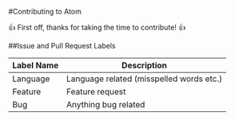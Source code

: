 #Contributing to Atom

:+1: First off, thanks for taking the time to contribute! :+1:

##Issue and Pull Request Labels

Label Name | Description
---------- | -----------
Language | Language related (misspelled words etc.)
Feature | Feature request
Bug | Anything bug related
